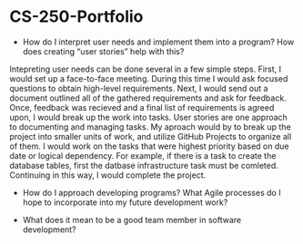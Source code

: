# CS-250-Portfolio

- How do I interpret user needs and implement them into a program? How does creating “user stories” help with this?

Intepreting user needs can be done several in a few simple steps. First, I would set up a face-to-face meeting.
During this time I would ask focused questions to obtain high-level requirements.
Next, I would send out a document outlined all of the gathered requirements and ask for feedback.
Once, feedback was recieved and a final list of requirements is agreed upon, I would break up the work into tasks. User stories are one approach to documenting and managing tasks. 
My aproach would by to break up the project into smaller units of work,
and utilize GitHub Projects to organize all of them. I would work on the tasks that were highest priority based on due date or logical dependency.
For example, if there is a task to create the database tables, first the datbase infrastructure task must be comleted.
Continuing in this way, I would complete the project.

- How do I approach developing programs? What Agile processes do I hope to incorporate into my future development work?

- What does it mean to be a good team member in software development?
